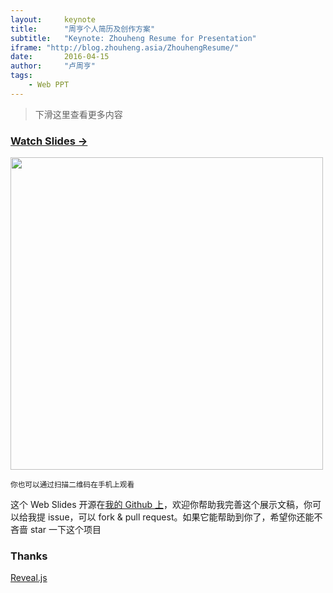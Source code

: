 ```yaml
---
layout:     keynote
title:      "周亨个人简历及创作方案"
subtitle:   "Keynote: Zhouheng Resume for Presentation"
iframe: "http://blog.zhouheng.asia/ZhouhengResume/"
date:       2016-04-15
author:     "卢周亨"
tags:
    - Web PPT
---
```


> 下滑这里查看更多内容

### [Watch Slides →](http://blog.zhouheng.asia/ZhouhengResume)

<img src="http://7xrims.com1.z0.glb.clouddn.com/zhouhengResumeQRCode.png" width="500" height="500"/>

<small class="img-hint">你也可以通过扫描二维码在手机上观看</small>

这个 Web Slides 开源在[我的 Github 上](https://github.com/luzhouheng/ZhouhengResume)，欢迎你帮助我完善这个展示文稿，你可以给我提 issue，可以 fork & pull request。如果它能帮助到你了，希望你还能不吝啬 star 一下这个项目

### Thanks

[Reveal.js](http://lab.hakim.se/reveal-js)